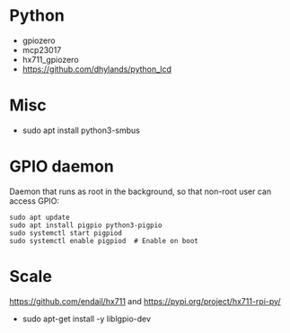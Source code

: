 # Python

* gpiozero
* mcp23017
* hx711_gpiozero
* https://github.com/dhylands/python_lcd

# Misc

* sudo apt install python3-smbus

# GPIO daemon

Daemon that runs as root in the background, so that non-root user can access GPIO:

```
sudo apt update
sudo apt install pigpio python3-pigpio
sudo systemctl start pigpiod
sudo systemctl enable pigpiod  # Enable on boot
```

# Scale
https://github.com/endail/hx711 and https://pypi.org/project/hx711-rpi-py/
* sudo apt-get install -y liblgpio-dev